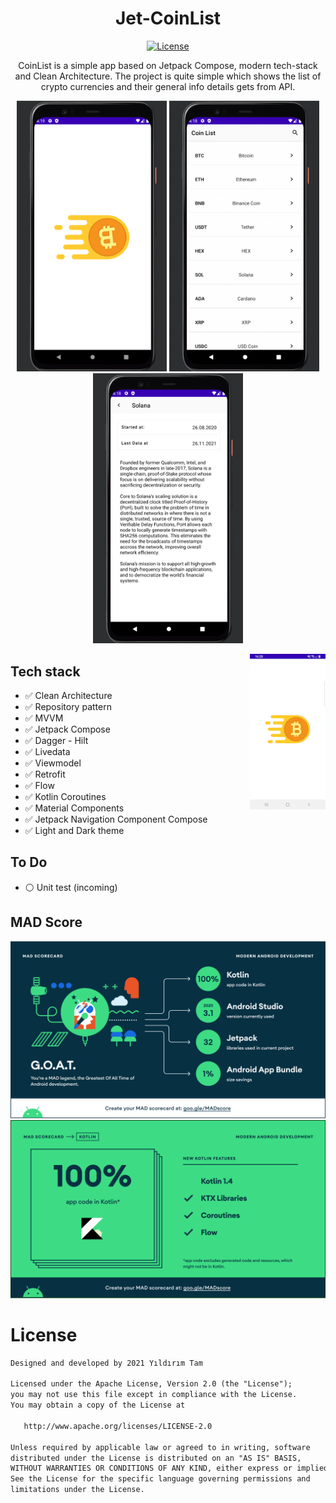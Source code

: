 <h1 align="center">Jet-CoinList</h1>

<p align="center">
  <a href="https://opensource.org/licenses/Apache-2.0"><img alt="License" src="https://img.shields.io/badge/License-Apache%202.0-blue.svg"/></a>
</p>

<p align="center">  
CoinList is a simple app based on Jetpack Compose, modern tech-stack and Clean Architecture. The project is quite simple which shows the list of crypto currencies and their general info details gets from API.
</p>

 <p align="center">
  <img src="./arts/splash.png" width="240">
  <img src="./arts/list.png" width="240">
  <img src="./arts/detail.png" width="240">
</p>

<img src="/arts/light.gif" align="right"  width="24%"/>

## Tech stack
* ✅ Clean Architecture
* ✅ Repository pattern
* ✅ MVVM
* ✅ Jetpack Compose 
* ✅ Dagger - Hilt
* ✅ Livedata
* ✅ Viewmodel
* ✅ Retrofit
* ✅ Flow
* ✅ Kotlin Coroutines
* ✅ Material Components
* ✅ Jetpack Navigation Component Compose
* ✅ Light and Dark theme

## To Do
* ⚪ Unit test (incoming)


## MAD Score
<img src="/arts/summary.png"/>
<img src="/arts/kotlin.png"/>

# License
```xml
Designed and developed by 2021 Yıldırım Tam

Licensed under the Apache License, Version 2.0 (the "License");
you may not use this file except in compliance with the License.
You may obtain a copy of the License at

   http://www.apache.org/licenses/LICENSE-2.0

Unless required by applicable law or agreed to in writing, software
distributed under the License is distributed on an "AS IS" BASIS,
WITHOUT WARRANTIES OR CONDITIONS OF ANY KIND, either express or implied.
See the License for the specific language governing permissions and
limitations under the License.
```

